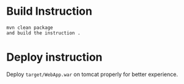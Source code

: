

# Build Instruction


```
mvn clean package
and build the instruction .
```

# Deploy instruction

Deploy ```target/WebApp.war``` on tomcat properly for better experience.


